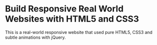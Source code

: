 # Build Responsive Real World Websites with HTML5 and CSS3

This is a real-world responsive website that used pure HTML5, CSS3 and subtle animations with jQuery.
